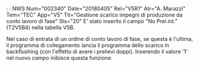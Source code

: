  :  : NWS Num="002340" Date="20180405" Rel="V5R1" Atr="A. Marazzi" Tem="TEC" App="V5" Tit="Gestione scarico impegni di produzione da conto lavoro di fase" Sts="20"
E' stato inserito il campo "No Prel.int." (T2V5B4) nella tabella V5B.

Nel caso di entrata di un ordine di conto lavoro di fase, se questa è l'ultima, il programma di collegamento lancia il programma dello scarico in backflushing (con l'effetto di avere i prelievi doppi).
Inserendo il valore '1' nel nuovo campo inibisce questa funzione.
